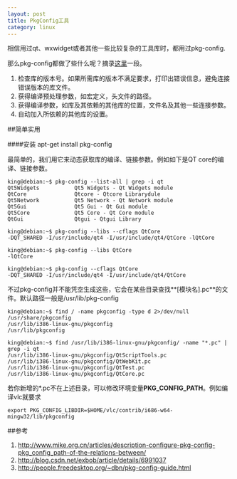 ```yaml
---
layout: post
title: PkgConfig工具
category: linux
---
```


相信用过qt、wxwidget或者其他一些比较复杂的工具库时，都用过pkg-config.

那么pkg-config都做了些什么呢？摘录[这里](http://www.mike.org.cn/articles/description-configure-pkg-config-pkg_config_path-of-the-relations-between/)一段。

1. 检查库的版本号。如果所需库的版本不满足要求，打印出错误信息，避免连接错误版本的库文件。
1. 获得编译预处理参数，如宏定义，头文件的路径。
1. 获得编译参数，如库及其依赖的其他库的位置，文件名及其他一些连接参数。
1. 自动加入所依赖的其他库的设置。

##简单实用

####安装
	apt-get install pkg-config

最简单的，我们用它来动态获取库的编译、链接参数。例如如下是QT core的编译、链接参数。
	
	king@debian:~$ pkg-config --list-all | grep -i qt
	Qt5Widgets           Qt5 Widgets - Qt Widgets module
	QtCore               Qtcore - Qtcore Librarydule
	Qt5Network           Qt5 Network - Qt Network module
	Qt5Gui               Qt5 Gui - Qt Gui module
	Qt5Core              Qt5 Core - Qt Core module
	QtGui                Qtgui - Qtgui Library
	
	king@debian:~$ pkg-config --libs --cflags QtCore
	-DQT_SHARED -I/usr/include/qt4 -I/usr/include/qt4/QtCore -lQtCore 
	
	king@debian:~$ pkg-config --libs QtCore
	-lQtCore 
	
	king@debian:~$ pkg-config --cflags QtCore
	-DQT_SHARED -I/usr/include/qt4 -I/usr/include/qt4/QtCore 
	
不过pkg-config并不能凭空生成这些，它会在某些目录查找**[模块名].pc**的文件。默认路径一般是/usr/lib/pkg-config

	king@debian:~$ find / -name pkgconfig -type d 2>/dev/null
	/usr/share/pkgconfig
	/usr/lib/i386-linux-gnu/pkgconfig
	/usr/lib/pkgconfig
	
	king@debian:~$ find /usr/lib/i386-linux-gnu/pkgconfig/ -name "*.pc" | grep -i qt
	/usr/lib/i386-linux-gnu/pkgconfig/QtScriptTools.pc
	/usr/lib/i386-linux-gnu/pkgconfig/QtWebKit.pc
	/usr/lib/i386-linux-gnu/pkgconfig/QtTest.pc
	/usr/lib/i386-linux-gnu/pkgconfig/QtCore.pc
	
若你新增的\*.pc不在上述目录，可以修改环境变量**PKG_CONFIG_PATH**。例如编译vlc就要求

	export PKG_CONFIG_LIBDIR=$HOME/vlc/contrib/i686-w64-mingw32/lib/pkgconfig

##参考
1. <http://www.mike.org.cn/articles/description-configure-pkg-config-pkg_config_path-of-the-relations-between/>
1. <http://blog.csdn.net/exbob/article/details/6991037>
1. <http://people.freedesktop.org/~dbn/pkg-config-guide.html>

